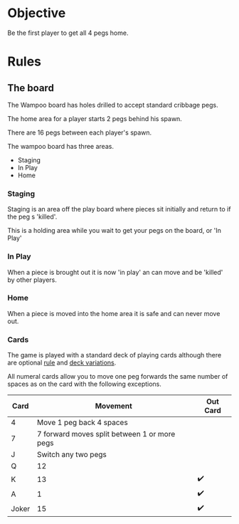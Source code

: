 # Objective

Be the first player to get all 4 pegs home.

# Rules

## The board

The Wampoo board has holes drilled to accept standard cribbage pegs.

The home area for a player starts 2 pegs behind his spawn.

There are 16 pegs between each player's spawn.

The wampoo board has three areas. 
- Staging
- In Play
- Home

### Staging
Staging is an area off the play board where pieces sit initially and return to if the peg s 'killed'.

This is a holding area while you wait to get your pegs on the board, or 'In Play'

### In Play
When a piece is brought out it is now 'in play' an can move and be 'killed' by other players.

### Home
When a piece is moved into the home area it is safe and can never move out.


### Cards
The game is played with a standard deck of playing cards although there are optional [rule](/rules.md) and [deck variations](/decks.md).

All numeral cards allow you to move one peg forwards the same number of spaces as on the card with the following exceptions.

| Card   | Movement                 | Out Card           |
|--------|--------------------------|--------------------|
| 4      | Move 1 peg back 4 spaces |                   |
| 7      | 7 forward moves split between 1 or more pegs ||
| J      | Switch any two pegs      |                    |
| Q      | 12                       |                    |
| K      | 13                       | :heavy_check_mark: |
| A      | 1                        | :heavy_check_mark: |
| Joker  | 15                       | :heavy_check_mark: |
